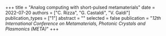 +++
title = "Analog computing with short-pulsed metamaterials"
date = 2022-07-20
authors = ["C. Rizza", "G. Castaldi", "V. Galdi"]
publication_types = ["1"]
abstract = ""
selected = false
publication = "*12th International Conference on Metamaterials, Photonic Crystals and Plasmonics (META)*"
+++

